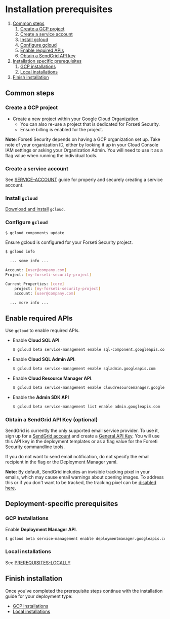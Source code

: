 # Installation prerequisites
  1. [Common steps](#common-steps)
     1. [Create a GCP project](#create-a-gcp-project)
     1. [Create a service account](#create-a-service-account)
     1. [Install gcloud](#install-gcloud)
     1. [Configure gcloud](#configure-gcloud)
     1. [Enable required APIs](#enable-required-apis)
     1. [Obtain a SendGrid API key](#obtain-a-sendgrid-api-key)
  1. [Installation specific prerequisites](#installation-specific-prerequisites)
     1. [GCP installations](#gcp-installations)
     1. [Local installations](#local-installations)
  1. [Finish installation](#finish-installation) 

## Common steps
### Create a GCP project
* Create a new project within your Google Cloud Organization.
  * You can also re-use a project that is dedicated for Forseti Security.
  * Ensure billing is enabled for the project.

**Note**: Forseti Security depends on having a GCP organization set up.
Take note of your organization ID, either by looking it up in
your Cloud Console IAM settings or asking your Organization Admin.
You will need to use it as a flag value when running the individual tools.

### Create a service account
See [SERVICE-ACCOUNT](/docs/common/SERVICE-ACCOUNT.md) guide for properly and
securely creating a service account.

### Install `gcloud`
[Download and install](https://cloud.google.com/sdk/gcloud/) `gcloud`.

### Configure `gcloud`

  ```sh
  $ gcloud components update
  ```
Ensure gcloud is configured for your Forseti Security project.

  ```sh
  $ gcloud info

    ... some info ...

  Account: [user@company.com]
  Project: [my-forseti-security-project]

  Current Properties: [core]
      project: [my-forseti-security-project]
      account: [user@company.com]

    ... more info ...
  ```

## Enable required APIs
Use `gcloud` to enable required APIs.

* Enable **Cloud SQL API**.

  ```sh
  $ gcloud beta service-management enable sql-component.googleapis.com
  ```

* Enable **Cloud SQL Admin API**.

  ```sh
  $ gcloud beta service-management enable sqladmin.googleapis.com
  ```

* Enable **Cloud Resource Manager API**.

  ```sh
  $ gcloud beta service-management enable cloudresourcemanager.googleapis.com
  ```

* Enable the **Admin SDK API**

  ```sh
  $ gcloud beta service-management list enable admin.googleapis.com
  ```

### Obtain a SendGrid API Key (optional)
SendGrid is currently the only supported email service provider. To use it,
sign up for a [SendGrid account](https://sendgrid.com) and create a
[General API Key](https://sendgrid.com/docs/User_Guide/Settings/api_keys.html).
You will use this API key in the deployment templates or as a flag value
for the Forseti Security commandline tools.

If you do not want to send email notification, do not specify the
email recipient in the flag or the Deployment Manager yaml.

**Note:** By default, SendGrid includes an invisible tracking pixel in your emails,
which may cause email warnings about opening images. To address this or if you
don't want to be tracked, the tracking pixel can be
[disabled here](https://sendgrid.com/docs/User_Guide/Settings/tracking.html#-Open-Tracking).

## Deployment-specific prerequisites
### GCP installations
Enable **Deployment Manager API**.

  ```sh
  $ gcloud beta service-management enable deploymentmanager.googleapis.com
  ```

### Local installations
See [PREREQUISITES-LOCALLY](/docs/prerequisites/PREREQUISITES-LOCALLY.md)

## Finish installation
Once you've completed the prerequisite steps continue with the installation guide for your deployment type:

 * [GCP installations](/docs/installing/INSTALLING-GCP.md#customize-deployment-templates)
 * [Local installations](/docs/installing/INSTALLING-LOCALLY.md#create-a-virtualenv)
